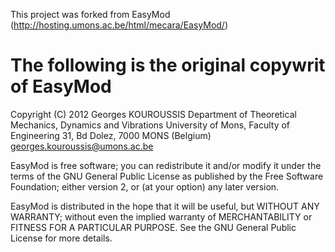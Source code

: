 This project was forked from EasyMod (http://hosting.umons.ac.be/html/mecara/EasyMod/)

The following is the original copywrit of EasyMod
=======================================================================
Copyright (C) 2012 Georges KOUROUSSIS
    Department of Theoretical Mechanics, Dynamics and Vibrations
    University of Mons, Faculty of Engineering
    31, Bd Dolez, 7000 MONS (Belgium)
    georges.kouroussis@umons.ac.be

EasyMod is free software; you can redistribute it and/or modify it
under the terms of the GNU General Public License as published by the
Free Software Foundation; either version 2, or (at your option) any
later version.

EasyMod is distributed in the hope that it will be useful, but WITHOUT
ANY WARRANTY; without even the implied warranty of MERCHANTABILITY or
FITNESS FOR A PARTICULAR PURPOSE.  See the GNU General Public License
for more details.
